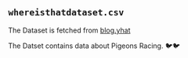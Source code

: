 `whereisthatdataset.csv`
---

The Dataset is fetched from [blog.yhat](http://blog.yhat.com/static/misc/data/pigeon-racing.csv)

The Datset contains data about Pigeons Racing. :bird::bird:
